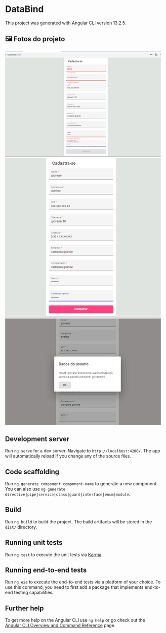 # DataBind

This project was generated with [Angular CLI](https://github.com/angular/angular-cli) version 13.2.5.
## :framed_picture: Fotos do projeto

 ![foto](https://github.com/giovaner10/templete_angular/blob/main/proj%206/Captura%20de%20tela%202022-03-17%20163125.png)
 ![foto1](https://github.com/giovaner10/templete_angular/blob/main/proj%206/Captura%20de%20tela%202022-03-17%20163211.png)
 ![foto1](https://github.com/giovaner10/templete_angular/blob/main/proj%206/Captura%20de%20tela%202022-03-17%20162704.png)

 
## Development server

Run `ng serve` for a dev server. Navigate to `http://localhost:4200/`. The app will automatically reload if you change any of the source files.

## Code scaffolding

Run `ng generate component component-name` to generate a new component. You can also use `ng generate directive|pipe|service|class|guard|interface|enum|module`.

## Build

Run `ng build` to build the project. The build artifacts will be stored in the `dist/` directory.

## Running unit tests

Run `ng test` to execute the unit tests via [Karma](https://karma-runner.github.io).

## Running end-to-end tests

Run `ng e2e` to execute the end-to-end tests via a platform of your choice. To use this command, you need to first add a package that implements end-to-end testing capabilities.

## Further help

To get more help on the Angular CLI use `ng help` or go check out the [Angular CLI Overview and Command Reference](https://angular.io/cli) page.
